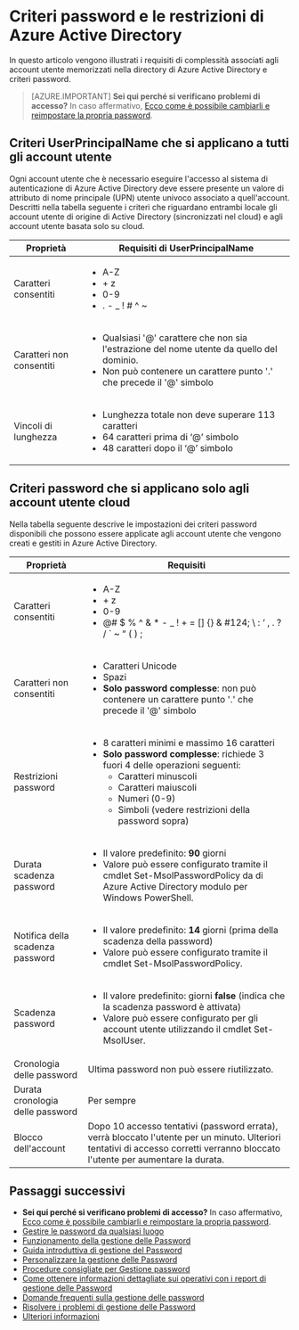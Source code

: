 <properties
    pageTitle="Criteri password e le restrizioni di Azure Active Directory | Microsoft Azure"
    description="Vengono descritti i criteri che si applicano alle password di Azure Active Directory, inclusi i caratteri consentiti, lunghezza e scadenza"
  services="active-directory"
    documentationCenter=""
    authors="curtand"
    manager="femila"
    editor=""/>

<tags
    ms.service="active-directory"
    ms.workload="identity"
    ms.tgt_pltfrm="na"
    ms.devlang="na"
    ms.topic="article"
    ms.date="10/04/2016"
    ms.author="curtand"/>


# <a name="password-policies-and-restrictions-in-azure-active-directory"></a>Criteri password e le restrizioni di Azure Active Directory

In questo articolo vengono illustrati i requisiti di complessità associati agli account utente memorizzati nella directory di Azure Active Directory e criteri password.

> [AZURE.IMPORTANT] **Sei qui perché si verificano problemi di accesso?** In caso affermativo, [Ecco come è possibile cambiarli e reimpostare la propria password](active-directory-passwords-update-your-own-password.md).

## <a name="userprincipalname-policies-that-apply-to-all-user-accounts"></a>Criteri UserPrincipalName che si applicano a tutti gli account utente

Ogni account utente che è necessario eseguire l'accesso al sistema di autenticazione di Azure Active Directory deve essere presente un valore di attributo di nome principale (UPN) utente univoco associato a quell'account. Descritti nella tabella seguente i criteri che riguardano entrambi locale gli account utente di origine di Active Directory (sincronizzati nel cloud) e agli account utente basata solo su cloud.

|   Proprietà           |     Requisiti di UserPrincipalName  |
|   ----------------------- |   ----------------------- |
|  Caratteri consentiti    |  <ul> <li>A-Z</li> <li>+ z </li><li>0-9</li> <li> . - \_ ! \# ^ \~</li></ul> |
|  Caratteri non consentiti  | <ul> <li>Qualsiasi '@' carattere che non sia l'estrazione del nome utente da quello del dominio.</li> <li>Non può contenere un carattere punto '.' che precede il '@' simbolo</li></ul> |
| Vincoli di lunghezza  |       <ul> <li>Lunghezza totale non deve superare 113 caratteri</li><li>64 caratteri prima di ‘@’ simbolo</li><li>48 caratteri dopo il ‘@’ simbolo</li></ul>

## <a name="password-policies-that-apply-only-to-cloud-user-accounts"></a>Criteri password che si applicano solo agli account utente cloud

Nella tabella seguente descrive le impostazioni dei criteri password disponibili che possono essere applicate agli account utente che vengono creati e gestiti in Azure Active Directory.

|  Proprietà       |    Requisiti          |
|   ----------------------- |   ----------------------- |
|  Caratteri consentiti   |   <ul><li>A-Z</li><li>+ z </li><li>0-9</li> <li>@# $ % ^ & * - _ ! + = [] {} & #124; \ : ‘ , . ? / ` ~ “ ( ) ;</li></ul> |
|  Caratteri non consentiti   |       <ul><li>Caratteri Unicode</li><li>Spazi</li><li> **Solo password complesse**: non può contenere un carattere punto '.' che precede il '@' simbolo</li></ul> |
|   Restrizioni password | <ul><li>8 caratteri minimi e massimo 16 caratteri</li><li>**Solo password complesse**: richiede 3 fuori 4 delle operazioni seguenti:<ul><li>Caratteri minuscoli</li><li>Caratteri maiuscoli</li><li>Numeri (0-9)</li><li>Simboli (vedere restrizioni della password sopra)</li></ul></li></ul> |
| Durata scadenza password      | <ul><li>Il valore predefinito: **90** giorni </li><li>Valore può essere configurato tramite il cmdlet Set-MsolPasswordPolicy da di Azure Active Directory modulo per Windows PowerShell.</li></ul> |
| Notifica della scadenza password |  <ul><li>Il valore predefinito: **14** giorni (prima della scadenza della password)</li><li>Valore può essere configurato tramite il cmdlet Set-MsolPasswordPolicy.</li></ul> |
| Scadenza password |  <ul><li>Il valore predefinito: giorni **false** (indica che la scadenza password è attivata) </li><li>Valore può essere configurato per gli account utente utilizzando il cmdlet Set-MsolUser. </li></ul> |
|  Cronologia delle password  | Ultima password non può essere riutilizzato. |
|  Durata cronologia delle password | Per sempre |
|  Blocco dell'account | Dopo 10 accesso tentativi (password errata), verrà bloccato l'utente per un minuto. Ulteriori tentativi di accesso corretti verranno bloccato l'utente per aumentare la durata. |


## <a name="next-steps"></a>Passaggi successivi

* **Sei qui perché si verificano problemi di accesso?** In caso affermativo, [Ecco come è possibile cambiarli e reimpostare la propria password](active-directory-passwords-update-your-own-password.md).
* [Gestire le password da qualsiasi luogo](active-directory-passwords.md)
* [Funzionamento della gestione delle Password](active-directory-passwords-how-it-works.md)
* [Guida introduttiva di gestione del Password](active-directory-passwords-getting-started.md)
* [Personalizzare la gestione delle Password](active-directory-passwords-customize.md)
* [Procedure consigliate per Gestione password](active-directory-passwords-best-practices.md)
* [Come ottenere informazioni dettagliate sui operativi con i report di gestione delle Password](active-directory-passwords-get-insights.md)
* [Domande frequenti sulla gestione delle password](active-directory-passwords-faq.md)
* [Risolvere i problemi di gestione delle Password](active-directory-passwords-troubleshoot.md)
* [Ulteriori informazioni](active-directory-passwords-learn-more.md)
